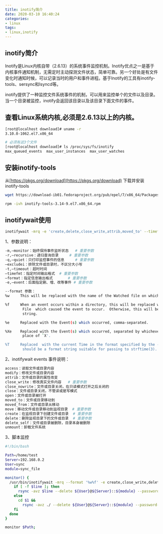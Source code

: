 ```yaml
---
title: inotify简介
date: 2020-03-10 16:40:24
categories:
- linux
tags:
- linux,inotify
---
```


## inotify简介
Inotify是Linux内核自带（2.6.13）的系统事件监控机制。Inotify优点之一是基于内核事件通知机制，无需定时主动探测文件状态，简单可靠。另一个好处是有文件变化时通知时候，可以记录当时的用户和事件进程。基于Inotify的工具有inotify-tools、sersync和lsyncd等。

inotify提供了一种监控文件系统事件的机制，可以用来监控单个的文件以及目录。当一个目录被监控，inotify会返回该目录以及该目录下面文件的事件。

<!--more-->

## 查看Linux系统内核,必须是2.6.13以上的内核。
````bash
[root@localhost download]# uname -r
3.10.0-1062.el7.x86_64

# 必须有这3个文件
[root@localhost download]# ls /proc/sys/fs/inotify
max_queued_events  max_user_instances  max_user_watches
````


## 安装inotify-tools
从[https://pkgs.org/download](https://pkgs.org/download) 下载并安装inotify-tools
````bash
wget https://download-ib01.fedoraproject.org/pub/epel/7/x86_64/Packages/i/inotify-tools-3.14-9.el7.x86_64.rpm

rpm -ivh inotify-tools-3.14-9.el7.x86_64.rpm
````


## inotifywait使用
````bash
inotifywait -mrq -e 'create,delete,close_write,attrib,moved_to' --timefmt '%Y-%m-%d %H:%M' --format '%T %w%f %e' /home/ftp
````
1、参数说明：
````bash
-m,–monitor：始终保持事件监听状态   # 重要参数
-r,–recursive：递归查询目录     # 重要参数
-q,–quiet：只打印监控事件的信息     # 重要参数
–excludei：排除文件或目录时，不区分大小写
-t,–timeout：超时时间
–timefmt：指定时间输出格式  # 重要参数
–format：指定信息输出格式       # 重要参数
-e,–event：后面指定删、增、改等事件 # 重要参数

--format 参数：
%w     This will be replaced with the name of the Watched file on which an event occurred.

%f     When an event occurs within a directory, this will be replaced with the  name  of  the
        File  which caused the event to occur.  Otherwise, this will be replaced with an empty
        string.

%e     Replaced with the Event(s) which occurred, comma-separated.

%Xe    Replaced with the Event(s) which occurred, separated by whichever character is in  the
        place of `X'.

%T     Replaced  with the current Time in the format specified by the --timefmt option, which
        should be a format string suitable for passing to strftime(3).

````
2、inotifywait events 事件说明：
````bash
access：读取文件或目录内容
modify：修改文件或目录内容
attrib：文件或目录的属性改变
close_write：修改真实文件内容   # 重要参数
close_nowrite：文件或目录关闭，在只读模式打开之后关闭的
close：文件或目录关闭，不管读或是写模式
open：文件或目录被打开
moved_to：文件或目录移动到
moved_from：文件或目录从移动
move：移动文件或目录移动到监视目录  # 重要参数
create：在监视目录下创建文件或目录  # 重要参数
delete：删除监视目录下的文件或目录  # 重要参数
delete_self：文件或目录被删除，目录本身被删除
unmount：卸载文件系统
````
3、脚本监控
````bash
#!/bin/bash

Path=/home/test
Server=192.168.0.2
User=sync
module=sync_file

monitor() {
  /usr/bin/inotifywait -mrq --format '%w%f' -e create,close_write,delete $1 | while read line; do
    if [ -f $line ]; then
      rsync -avz $line --delete ${User}@${Server}::${module} --password-file=/etc/rsyncd.pass
    else
      cd $1 &&
        rsync -avz ./ --delete ${User}@${Server}::${module} --password-file=/etc/rsyncd.pass
    fi
  done
}

monitor $Path;


````